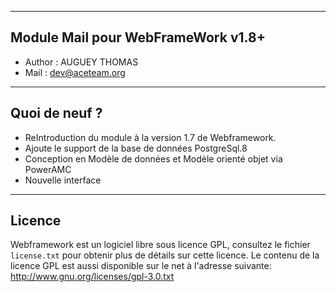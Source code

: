 ﻿---------------------------------------------------------------------------------------------------------------------------------------
 Module Mail pour WebFrameWork v1.8+
---------------------------------------------------------------------------------------------------------------------------------------
-   Author : AUGUEY THOMAS
-   Mail   : dev@aceteam.org

---------------------------------------------------------------------------------------------------------------------------------------
 Quoi de neuf ?
---------------------------------------------------------------------------------------------------------------------------------------
- ReIntroduction du module à la version 1.7 de Webframework.
- Ajoute le support de la base de données PostgreSql.8
- Conception en Modèle de données et Modèle orienté objet via PowerAMC
- Nouvelle interface

---------------------------------------------------------------------------------------------------------------------------------------
 Licence
---------------------------------------------------------------------------------------------------------------------------------------
Webframework est un logiciel libre sous licence GPL, consultez le fichier `license.txt` pour obtenir plus de détails sur cette licence.
Le contenu de la licence GPL est aussi disponible sur le net à l'adresse suivante: http://www.gnu.org/licenses/gpl-3.0.txt